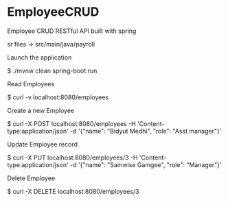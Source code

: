 # EmployeeCRUD
Employee CRUD RESTful API built with spring

sr files -> src/main/java/payroll


Launch the application

$ ./mvnw clean spring-boot:run

Read Employees

$ curl -v localhost:8080/employees

Create a new Employee

$ curl -X POST localhost:8080/employees -H 'Content-type:application/json' -d '{"name": "Bidyut Medhi", "role": "Asst manager"}'

Update Employee record

$ curl -X PUT localhost:8080/employees/3 -H 'Content-type:application/json' -d '{"name": "Samwise Gamgee", "role": "Manager"}'

Delete Employee

$ curl -X DELETE localhost:8080/employees/3



